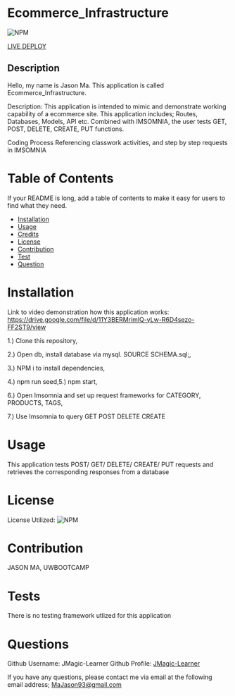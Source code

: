 
# Ecommerce_Infrastructure
![NPM](https://img.shields.io/npm/l/inquirer)

[LIVE DEPLOY](https://JMagic-Learner.github.io/Ecommerce_Infrastructure)
## Description
Hello, my name is Jason Ma. This application is called Ecommerce_Infrastructure.
              
Description:
This application is intended to mimic and demonstrate working capability of a ecommerce site. This application includes; Routes, Databases, Models, API etc. Combined with IMSOMNIA, the user tests GET, POST, DELETE, CREATE, PUT functions.             
          
Coding Process
Referencing classwork activities, and step by step requests in IMSOMNIA
              
# Table of Contents 
If your README is long, add a table of contents to make it easy for users to find what they need.
- [Installation](##-Installation)
- [Usage](#Usage)
- [Credits](#Credits)
- [License](#license)
- [Contribution](#contribution)
- [Test](#test)
- [Question](#question)
              
# Installation

Link to video demonstration how this application works:
https://drive.google.com/file/d/11Y3BERMrimlQ-yLw-R6D4sezo-FF2ST9/view
              

1.) Clone this repository,

2.) Open db, install database via mysql. SOURCE SCHEMA.sql;,

3.) NPM i to install dependencies,

4.) npm run seed,5.) npm start,

6.) Open Imsomnia and set up request frameworks for CATEGORY, PRODUCTS, 
TAGS,

7.) Use Imsomnia to query GET POST DELETE CREATE
             
                     
# Usage
              
This application tests POST/ GET/ DELETE/ CREATE/ PUT requests and retrieves the corresponding responses from a database
                                      
          
# License
            
License Utilized: 
![NPM](https://img.shields.io/npm/l/inquirer)
                      
                      
# Contribution
JASON MA, UWBOOTCAMP
              
# Tests
There is no testing framework utlized for this application
              
# Questions
Github Username: JMagic-Learner
Github Profile: 
[JMagic-Learner](https://github.com/JMagic-Learner)
              
If you have any questions, please contact me via email at the following email address;
MaJason93@gmail.com
